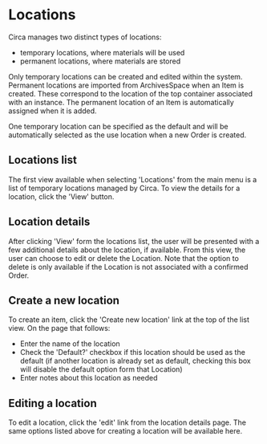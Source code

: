 # Locations

Circa manages two distinct types of locations:

* temporary locations, where materials will be used
* permanent locations, where materials are stored

Only temporary locations can be created and edited within the system. Permanent locations are imported from ArchivesSpace when an Item is created. These correspond to the location of the top container associated with an instance. The permanent location of an Item is automatically assigned when it is added.

One temporary location can be specified as the default and will be automatically selected as the use location when a new Order is created.

## Locations list

The first view available when selecting 'Locations' from the main menu is a list of temporary locations managed by Circa. To view the details for a location, click the 'View' button.

## Location details

After clicking 'View' form the locations list, the user will be presented with a few additional details about the location, if available. From this view, the user can choose to edit or delete the Location. Note that the option to delete is only available if the Location is not associated with a confirmed Order.

## Create a new location

To create an item, click the 'Create new location' link at the top of the list view. On the page that follows:

* Enter the name of the location
* Check the 'Default?' checkbox if this location should be used as the default (if another location is already set as default, checking this box will disable the default option form that Location)
* Enter notes about this location as needed

## Editing a location

To edit a location, click the 'edit' link from the location details page. The same options listed above for creating a location will be available here.
